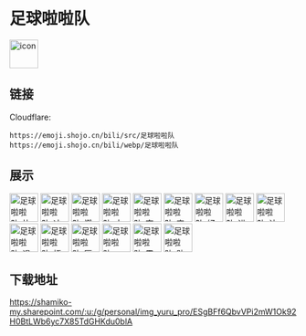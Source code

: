 # 足球啦啦队
<img src="https://emoji.shojo.cn/bili/src/足球啦啦队/icon.png" width="50" height="50" alt="icon">

## 链接
Cloudflare:
```
https://emoji.shojo.cn/bili/src/足球啦啦队
https://emoji.shojo.cn/bili/webp/足球啦啦队
```
## 展示
<img src="https://emoji.shojo.cn/bili/src/足球啦啦队/足球啦啦队-比心.png" width="50" height="50" alt="足球啦啦队-比心">
<img src="https://emoji.shojo.cn/bili/src/足球啦啦队/足球啦啦队-冲.png" width="50" height="50" alt="足球啦啦队-冲">
<img src="https://emoji.shojo.cn/bili/src/足球啦啦队/足球啦啦队-燃起来了.png" width="50" height="50" alt="足球啦啦队-燃起来了">
<img src="https://emoji.shojo.cn/bili/src/足球啦啦队/足球啦啦队-大哭.png" width="50" height="50" alt="足球啦啦队-大哭">
<img src="https://emoji.shojo.cn/bili/src/足球啦啦队/足球啦啦队-夺冠.png" width="50" height="50" alt="足球啦啦队-夺冠">
<img src="https://emoji.shojo.cn/bili/src/足球啦啦队/足球啦啦队-害.png" width="50" height="50" alt="足球啦啦队-害">
<img src="https://emoji.shojo.cn/bili/src/足球啦啦队/足球啦啦队-好球.png" width="50" height="50" alt="足球啦啦队-好球">
<img src="https://emoji.shojo.cn/bili/src/足球啦啦队/足球啦啦队-进球啦.png" width="50" height="50" alt="足球啦啦队-进球啦">
<img src="https://emoji.shojo.cn/bili/src/足球啦啦队/足球啦啦队-认真看球.png" width="50" height="50" alt="足球啦啦队-认真看球">
<img src="https://emoji.shojo.cn/bili/src/足球啦啦队/足球啦啦队-退钱.png" width="50" height="50" alt="足球啦啦队-退钱">
<img src="https://emoji.shojo.cn/bili/src/足球啦啦队/足球啦啦队-捂脸.png" width="50" height="50" alt="足球啦啦队-捂脸">
<img src="https://emoji.shojo.cn/bili/src/足球啦啦队/足球啦啦队-压着打.png" width="50" height="50" alt="足球啦啦队-压着打">
<img src="https://emoji.shojo.cn/bili/src/足球啦啦队/足球啦啦队-一脸期待.png" width="50" height="50" alt="足球啦啦队-一脸期待">
<img src="https://emoji.shojo.cn/bili/src/足球啦啦队/足球啦啦队-震惊.png" width="50" height="50" alt="足球啦啦队-震惊">
<img src="https://emoji.shojo.cn/bili/src/足球啦啦队/足球啦啦队-助威.png" width="50" height="50" alt="足球啦啦队-助威">

## 下载地址

https://shamiko-my.sharepoint.com/:u:/g/personal/img_yuru_pro/ESgBFf6QbvVPi2mW1Ok92H0BtLWb6yc7X85TdGHKdu0blA